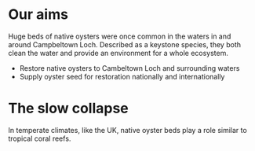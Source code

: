 # Our aims

Huge beds of native oysters were once common in the waters in and around Campbeltown Loch. Described as a keystone species, they both clean the water and provide an environment for a whole ecosystem.

* Restore native oysters to Cambeltown Loch and surrounding waters
* Supply oyster seed for restoration nationally and internationally

# The slow collapse 

In temperate climates, like the UK, native oyster beds play a role similar to tropical coral reefs.

